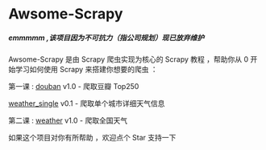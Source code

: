 # Awsome-Scrapy

##### emmmmm ,该项目因为不可抗力（指公司规划）现已放弃维护  

Awsome-Scrapy 是由 Scrapy 爬虫实现为核心的 Scrapy 教程 ，帮助你从 0 开始学习如何使用 Scrapy 来搭建你想要的爬虫 ：

第一课 : [douban](./douban) v1.0 - 爬取豆瓣 Top250  

[weather_single](weather_single) v0.1 - 爬取单个城市详细天气信息

第二课 : [weather](weather) v1.0 - 爬取全国天气



如果这个项目对你有所帮助 ，欢迎点个 Star 支持一下

